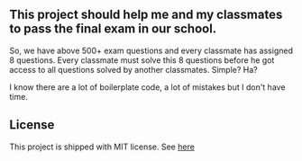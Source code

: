 ## This project should help me and my classmates to pass the final exam in our school.

So, we have above 500+ exam questions and every classmate has assigned 8 questions. Every classmate must solve this 
8 questions before he got access to all questions solved by another classmates. Simple? Ha?

I know there are a lot of boilerplate code, a lot of mistakes but I don't have time.

## License

This project is shipped with MIT license. See [here](https://opensource.org/licenses/MIT)
